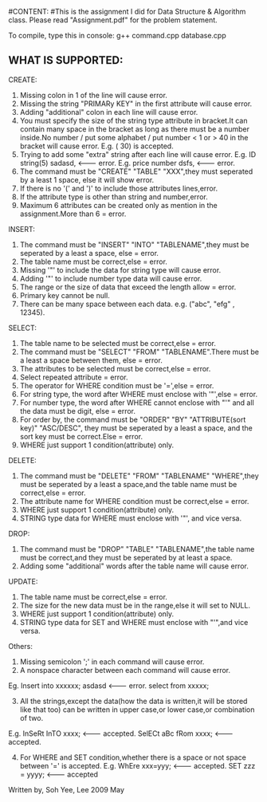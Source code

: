 #CONTENT:
#This is the assignment I did for Data Structure & Algorithm class. Please read "Assignment.pdf" for the problem statement.


To compile, type this in console:
   g++ command.cpp database.cpp


WHAT IS SUPPORTED:
-----------------
CREATE:
1. Missing colon in 1 of the line will cause error.
2. Missing the string "PRIMARy KEY" in the first attribute will cause error.
3. Adding "additional" colon in each line will cause error.
4. You must specify the size of the string type attribute in bracket.It can contain many
   space in the bracket as long as there must be a number inside.No number / put some alphabet / 
   put number < 1 or > 40 in the bracket will cause error.
   E.g. (   30) is accepted.
5. Trying to add some "extra" string after each line will cause error.
   E.g. ID string(5) sadasd, <--- error.
   E.g. price number dsfs,   <--- error.
6. The command must be "CREATE" "TABLE" "XXX",they must seperated by a least 1 space,
   else it will show error.
7. If there is no '(' and ')' to include those attributes lines,error.
8. If the attribute type is other than string and number,error.
9. Maximum 6 attributes can be created only as mention in the assignment.More than 6 = error.


INSERT:
1. The command must be "INSERT" "INTO" "TABLENAME",they must be seperated by a least a space,
   else = error.
2. The table name must be correct,else = error.
3. Missing '"' to include the data for string type will cause error.
4. Adding '"' to include number type data will cause error.
5. The range or the size of data that exceed the length allow = error.
6. Primary key cannot be null.
7. There can be many space between each data.
e.g. ("abc",     "efg"   , 12345).


SELECT:
1. The table name to be selected must be correct,else = error.
2. The command must be "SELECT" "FROM" "TABLENAME".There must be a least a space between them,
   else = error.
3. The attributes to be selected must be correct,else = error.
4. Select repeated attribute = error.
5. The operator for WHERE condition must be '=',else = error.
6. For string type, the word after WHERE must enclose with '"',else = error.
7. For number type, the word after WHERE cannot enclose with "'" and all the data must be
   digit, else = error.
8. For order by, the command must be "ORDER" "BY" "ATTRIBUTE(sort key)" "ASC/DESC",
   they must be seperated by a least a space, and the sort key must be correct.Else = error.
9. WHERE just support 1 condition(attribute) only.

DELETE:
1. The command must be "DELETE" "FROM" "TABLENAME" "WHERE",they must be seperated by a 
   least a space,and the table name must be correct,else = error.
2. The attribute name for WHERE condition must be correct,else = error.
3. WHERE just support 1 condition(attribute) only.
4. STRING type data for WHERE must enclose with '"', and vice versa.

DROP:
1. The command must be "DROP" "TABLE" "TABLENAME",the table name must be correct,and they must 
   be seperated by at least a space.
2. Adding some "additional" words after the table name will cause error.

UPDATE:
1. The table name must be correct,else = error.
2. The size for the new data must be in the range,else it will set to NULL.
3. WHERE just support 1 condition(attribute) only.
4. STRING type data for SET and WHERE must enclose with "'",and vice versa.

Others:
1. Missing semicolon ';' in each command will cause error.
2. A nonspace character between each command will cause error.

Eg.
Insert into xxxxxx;
asdasd	   		<--- error.
select from xxxxx;

3. All the strings,except the data(how the data is written,it will be stored like that too)
   can be written in upper case,or lower case,or combination of two.

E.g.
InSeRt InTO xxxx;	<--- accepted.
SelECt aBc fRom xxxx;	<--- accepted.

4. For WHERE and SET condition,whether there is a space or not space between '=' is accepted.
E.g.
WhEre xxx=yyy;      <--- accepted.
SET zzz     = yyyy;   <--- accepted



Written by,
Soh Yee, Lee
2009 May
